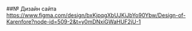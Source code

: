 ##№ Дизайн сайта
https://www.figma.com/design/bxKjpqgXbUJKiJbYo90Ybw/Design-of-Karenfore?node-id=509-2&t=y0mDNxiGWaHUF2jU-1
